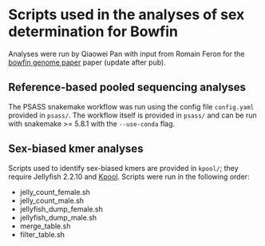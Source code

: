 # Scripts used in the analyses of sex determination for Bowfin

Analyses were run by Qiaowei Pan with input from Romain Feron for the [bowfin genome paper]() paper (update after pub).

## Reference-based pooled sequencing analyses

The PSASS snakemake workflow was run using the config file `config.yaml` provided in `psass/`. The workflow itself is provided in `psass/` and can be run with snakemake >= 5.8.1 with the `--use-conda` flag.

## Sex-biased kmer analyses

Scripts used to identify sex-biased kmers are provided in `kpool/`; they require Jellyfish 2.2.10 and [Kpool](https://github.com/SexGenomicsToolkit/kpool). Scripts were run in the following order:

- jelly_count_female.sh
- jelly_count_male.sh
- jellyfish_dump_female.sh
- jellyfish_dump_male.sh
- merge_table.sh
- filter_table.sh
